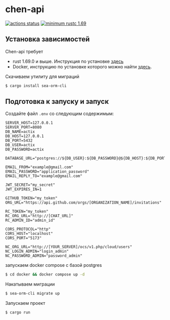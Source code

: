 # chen-api
[![actions status](https://img.shields.io/github/actions/workflow/status/DiviPeople/chen-api/rust.yml?branch=main&logo=github&label=CI)](https://github.com/DiviPeople/chen-api/actions)
[![minimum rustc 1.69](https://img.shields.io/badge/rustc-1.69+-orange?logo=rust)](https://rust-lang.github.io/rfcs/2495-min-rust-version.html)


## Установка зависимостей

Chen-api требует

* rust 1.69.0 и выше. Инструкция по установке [здесь](https://www.rust-lang.org/tools/install)
* Docker, инструкцию по установке которого можно найти [здесь](https://docs.docker.com/install/linux/docker-ce/ubuntu/#install-docker-engine---community-1).

Скачиваем утилиту для миграций

```bash
$ cargo install sea-orm-cli
```

## Подготовка к запуску и запуск

Создайте файл `.env` со следующим содержимым:

```dotenv
SERVER_HOST=127.0.0.1
SERVER_PORT=8080
DB_NAME=actix
DB_HOST=127.0.0.1
DB_PORT=5432
DB_USER=actix
DB_PASSWORD=actix

DATABASE_URL="postgres://${DB_USER}:${DB_PASSWORD}@${DB_HOST}:${DB_PORT}/${DB_NAME}"

EMAIL_FROM="example@gmail.com"
EMAIL_PASSWORD="application_password"
EMAIL_REPLY_TO="example@gmail.com"

JWT_SECRET="my_secret"
JWT_EXPIRES_IN=1

GITHUB_TOKEN="my_token"
ORG_URL="https://api.github.com/orgs/[ORGANIZATION_NAME]/invitations"

RC_TOKEN="my_token"
RC_ORG_URL="http://[CHAT_URL]"
RC_ADMIN_ID="admin_id"

CORS_PROTOCOL="http"
CORS_HOST="localhost"
CORS_PORT="5173"

NC_ORG_URL="http://[YOUR_SERVER]/ocs/v1.php/cloud/users"
NC_LOGIN_ADMIN="login_admin"
NC_PASSWORD_ADMIN="password_admin"
```

запускаем docker compose с базой postgres

```bash
$ cd docker && docker compose up -d
```

Накатываем миграции

```bash
$ sea-orm-cli migrate up
```

Запускаем проект

```bash
$ cargo run
```
